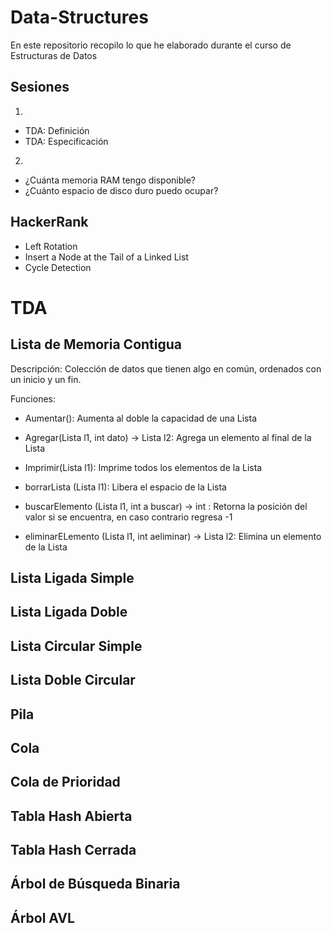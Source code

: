 # Data-Structures
En este repositorio recopilo lo que he elaborado durante el curso de Estructuras de Datos

## Sesiones
1.
- TDA: Definición
- TDA: Especificación

2.
- ¿Cuánta memoria RAM tengo disponible?
- ¿Cuánto espacio de disco duro puedo ocupar?

## HackerRank
- Left Rotation
- Insert a Node at the Tail of a Linked List
- Cycle Detection


# TDA

## Lista de Memoria Contigua
Descripción: 
Colección de datos que tienen algo en común, ordenados con un inicio y un fin.

Funciones:
- Aumentar(): Aumenta al doble la capacidad de una Lista

- Agregar(Lista l1, int dato) -> Lista l2: Agrega un elemento al final de la Lista

- Imprimir(Lista l1): Imprime todos los elementos de la Lista

- borrarLista (Lista l1): Libera el espacio de la Lista

- buscarElemento (Lista l1, int a buscar) -> int : Retorna la posición del valor si se encuentra, en caso contrario regresa -1

- eliminarELemento (Lista l1, int aeliminar) -> Lista l2: Elimina un elemento de la Lista


## Lista Ligada Simple

## Lista Ligada Doble

## Lista Circular Simple

## Lista Doble Circular

## Pila

## Cola

## Cola de Prioridad

## Tabla Hash Abierta

## Tabla Hash Cerrada

## Árbol de Búsqueda Binaria

## Árbol AVL



